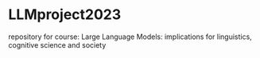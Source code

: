 # LLMproject2023
repository for course: Large Language Models: implications for linguistics, cognitive science and society
